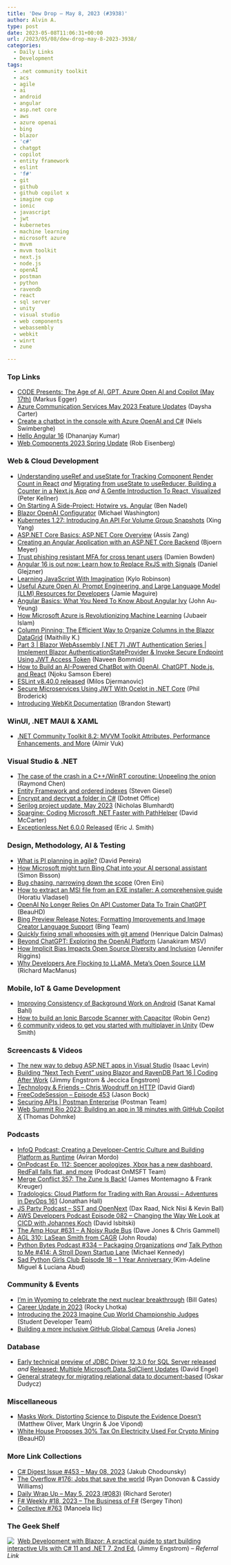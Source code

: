```yaml
---
title: 'Dew Drop – May 8, 2023 (#3938)'
author: Alvin A.
type: post
date: 2023-05-08T11:06:31+00:00
url: /2023/05/08/dew-drop-may-8-2023-3938/
categories:
  - Daily Links
  - Development
tags:
  - .net community toolkit
  - acs
  - agile
  - ai
  - android
  - angular
  - asp.net core
  - aws
  - azure openai
  - bing
  - blazor
  - 'c#'
  - chatgpt
  - copilot
  - entity framework
  - eslint
  - 'f#'
  - git
  - github
  - github copilot x
  - imagine cup
  - ionic
  - javascript
  - jwt
  - kubernetes
  - machine learning
  - microsoft azure
  - mvvm
  - mvvm toolkit
  - next.js
  - node.js
  - openAI
  - postman
  - python
  - ravendb
  - react
  - sql server
  - unity
  - visual studio
  - web components
  - webassembly
  - webkit
  - winrt
  - zune

---
```

### <a name="top"></a>Top Links

  * <a href="https://codemag.com/Training/Detail/9b7c7a55-c33b-4a3a-84fa-583db38b193e?utm_source=morningdew0508&utm_medium=blogpost&utm_campaign=codetraining" target="_blank" rel="noopener">CODE Presents: The Age of AI, GPT, Azure Open AI and Copilot (May 17th)</a> (Markus Egger)
  * <a href="https://techcommunity.microsoft.com/t5/azure-communication-services/azure-communication-services-may-2023-feature-updates/ba-p/3813869" target="_blank" rel="noopener">Azure Communication Services May 2023 Feature Updates</a> (Daysha Carter)
  * <a href="https://swimburger.net/blog/dotnet/create-a-chatbot-in-the-console-with-azure-openai-and-csharp" target="_blank" rel="noopener">Create a chatbot in the console with Azure OpenAI and C#</a> (Niels Swimberghe)
  * <a href="https://debugmode.net/2023/05/06/hello-angular-16/" target="_blank" rel="noopener">Hello Angular 16</a> (Dhananjay Kumar)
  * <a href="https://eisenbergeffect.medium.com/web-components-2023-spring-update-60c7873adf98" target="_blank" rel="noopener">Web Components 2023 Spring Update</a> (Rob Eisenberg)



### <a name="web"></a>Web & Cloud Development

  * <a href="https://peterkellner.net//2023/05/05/Understanding-useRef-and-useState-for-Tracking-Component-Render-Count-in-React/" target="_blank" rel="noopener">Understanding useRef and useState for Tracking Component Render Count in React</a> _and_ <a href="https://peterkellner.net//2023/05/07/Migrating-from-useState-to-useReducer-Building-a-Counter-in-a-NextJS-App/" target="_blank" rel="noopener">Migrating from useState to useReducer, Building a Counter in a Next.js App</a> _and_ <a href="http://www.i-programmer.info/news/87-web-development/16282-a-gentle-introduction-to-react-visualized.html" target="_blank" rel="noopener">A Gentle Introduction To React, Visualized</a> (Peter Kellner)
  * <a href="https://www.bennadel.com/blog/4458-on-starting-a-side-project-hotwire-vs-angular.htm" target="_blank" rel="noopener">On Starting A Side-Project: Hotwire vs. Angular</a> (Ben Nadel)
  * <a href="https://blazorhelpwebsite.com/ViewBlogPost/3066" target="_blank" rel="noopener">Blazor OpenAI Configurator</a> (Michael Washington)
  * <a href="https://kubernetes.io/blog/2023/05/08/kubernetes-1-27-volume-group-snapshot-alpha/" target="_blank" rel="noopener">Kubernetes 1.27: Introducing An API For Volume Group Snapshots</a> (Xing Yang)
  * <a href="https://www.telerik.com/blogs/aspnet-core-basics-aspnet-core-overview" target="_blank" rel="noopener">ASP.NET Core Basics: ASP.NET Core Overview</a> (Assis Zang)
  * <a href="https://www.textcontrol.com/blog/2023/05/05/creating-an-angular-application-with-an-aspnet-core-backend/" target="_blank" rel="noopener">Creating an Angular Application with an ASP.NET Core Backend</a> (Bjoern Meyer)
  * <a href="https://damienbod.com/2023/05/08/trust-phishing-resistant-mfa-for-cross-tenant-users/" target="_blank" rel="noopener">Trust phishing resistant MFA for cross tenant users</a> (Damien Bowden)
  * <a href="https://dev.to/this-is-angular/angular-16-is-out-now-learn-how-to-replace-rxjs-with-signals-4enl" target="_blank" rel="noopener">Angular 16 is out now: Learn how to Replace RxJS with Signals</a> (Daniel Glejzner)
  * <a href="https://smashingmagazine.com/2023/05/learning-javascript-with-imagination/" target="_blank" rel="noopener">Learning JavaScript With Imagination</a> (Kylo Robinson)
  * <a href="https://jamiemaguire.net/index.php/2023/05/06/useful-azure-open-ai-prompt-engineering-and-large-language-model-llm-resources-for-developers/?utm_source=rss&utm_medium=rss&utm_campaign=useful-azure-open-ai-prompt-engineering-and-large-language-model-llm-resources-for-developers" target="_blank" rel="noopener">Useful Azure Open AI, Prompt Engineering, and Large Language Model (LLM) Resources for Developers</a> (Jamie Maguire)
  * <a href="https://www.telerik.com/blogs/angular-basics-need-know-angular-ivy" target="_blank" rel="noopener">Angular Basics: What You Need To Know About Angular Ivy</a> (John Au-Yeung)
  * <a href="https://dev.to/mightyzuby/how-microsoft-azure-is-revolutionizing-machine-learning-1kl1" target="_blank" rel="noopener">How Microsoft Azure is Revolutionizing Machine Learning</a> (Jubaeir Islam)
  * <a href="https://www.syncfusion.com/blogs/post/column-pinning-blazor-datagrid.aspx?utm_source=alvinashcraft&utm_medium=email&utm_campaign=alvinashcraft_blog_edmmay23" target="_blank" rel="noopener">Column Pinning: The Efficient Way to Organize Columns in the Blazor DataGrid</a> (Maithiliy K.)
  * <a href="https://www.learmoreseekmore.com/2023/04/part3-blazorwebassembly-dotnet7-jwt-authentication-series-implement-blazor-authenticationStateProvider-invoke-secure-endpoint-using-jwt-access-token.html" target="_blank" rel="noopener">Part 3 | Blazor WebAssembly [.NET 7] JWT Authentication Series | Implement Blazor AuthenticationStateProvider & Invoke Secure Endpoint Using JWT Access Token</a> (Naveen Bommidi)
  * <a href="https://www.freecodecamp.org/news/how-to-build-a-chatbot-with-openai-chatgpt-nodejs-and-react/" target="_blank" rel="noopener">How to Build an AI-Powered ChatBot with OpenAI, ChatGPT, Node.js, and React</a> (Njoku Samson Ebere)
  * <a href="https://eslint.org/blog/2023/05/eslint-v8.40.0-released/" target="_blank" rel="noopener">ESLint v8.40.0 released</a> (Milos Djermanovic)
  * <a href="https://code-maze.com/dotnetcore-secure-microservices-jwt-ocelot/" target="_blank" rel="noopener">Secure Microservices Using JWT With Ocelot in .NET Core</a> (Phil Broderick)
  * <a href="https://webkit.org/blog/14139/introducing-webkit-documentation/" target="_blank" rel="noopener">Introducing WebKit Documentation</a> (Brandon Stewart)



### <a name="silverlight"></a>WinUI, .NET MAUI & XAML

  * <a href="https://www.infoq.com/news/2023/05/dot-net-community-toolkit-820/?utm_campaign=infoq_content&utm_source=infoq&utm_medium=feed&utm_term=global" target="_blank" rel="noopener">.NET Community Toolkit 8.2: MVVM Toolkit Attributes, Performance Enhancements, and More</a> (Almir Vuk)



### <a name="dotnet"></a>Visual Studio & .NET

  * <a href="https://devblogs.microsoft.com/oldnewthing/20230505-00/?p=108146" target="_blank" rel="noopener">The case of the crash in a C++/WinRT coroutine: Unpeeling the onion</a> (Raymond Chen)
  * <a href="https://steven-giesel.com/blogPost/12c2926a-cf51-438a-af5a-5d160e9f3844" target="_blank" rel="noopener">Entity Framework and ordered indexes</a> (Steven Giesel)
  * <a href="https://www.dotnetoffice.com/2023/05/encrypt-and-decrypt-folder-in-c.html" target="_blank" rel="noopener">Encrypt and decrypt a folder in C#</a> (Dotnet Office)
  * <a href="https://nblumhardt.com/2023/05/serilog-3-update/" target="_blank" rel="noopener">Serilog project update, May 2023</a> (Nicholas Blumhardt)
  * <a href="https://dotnettips.wordpress.com/2023/05/05/spargine-coding-microsoft-net-faster-with-pathhelper/" target="_blank" rel="noopener">Spargine: Coding Microsoft .NET Faster with PathHelper</a> (David McCarter)
  * <a href="https://blog.codesmithtools.com/exceptionless-net-6-0-0-released/" target="_blank" rel="noopener">Exceptionless.Net 6.0.0 Released</a> (Eric J. Smith)



### <a name="design"></a>Design, Methodology, AI & Testing

  * <a href="http://blog.logrocket.com/product-management/what-is-pi-planning-in-agile/" target="_blank" rel="noopener">What is PI planning in agile?</a> (David Pereira)
  * <a href="https://www.techrepublic.com/article/microsoft-bing-chat-ai-personal-assistant/" target="_blank" rel="noopener">How Microsoft might turn Bing Chat into your AI personal assistant</a> (Simon Bisson)
  * <a href="https://ayende.com/blog/199457-B/bug-chasing-narrowing-down-the-scope?Key=ae76509f-0c74-4d15-a2e5-da5a93a273f4" target="_blank" rel="noopener">Bug chasing, narrowing down the scope</a> (Oren Eini)
  * <a href="https://www.advancedinstaller.com/extract-msi-from-exe.html" target="_blank" rel="noopener">How to extract an MSI file from an EXE installer: A comprehensive guide</a> (Horatiu Vladasel)
  * <a href="https://slashdot.org/story/23/05/05/2018259/openai-no-longer-relies-on-api-customer-data-to-train-chatgpt?utm_source=rss1.0mainlinkanon&utm_medium=feed" target="_blank" rel="noopener">OpenAI No Longer Relies On API Customer Data To Train ChatGPT</a> (BeauHD)
  * <a href="https://blogs.bing.com/search/may_2023/Bing-Preview-Release-Notes-Formatting-Improvements-and-Image-Creator-Language-Support" target="_blank" rel="noopener">Bing Preview Release Notes: Formatting Improvements and Image Creator Language Support</a> (Bing Team)
  * <a href="https://intodot.net/quickly-fixing-small-whoopsies-with-git-amend/?utm_source=rss&utm_medium=rss&utm_campaign=quickly-fixing-small-whoopsies-with-git-amend" target="_blank" rel="noopener">Quickly fixing small whoopsies with git amend</a> (Henrique Dalcin Dalmas)
  * <a href="https://thenewstack.io/beyond-chatgpt-exploring-the-openai-platform/" target="_blank" rel="noopener">Beyond ChatGPT: Exploring the OpenAI Platform</a> (Janakiram MSV)
  * <a href="https://thenewstack.io/how-implicit-bias-impacts-open-source-diversity-and-inclusion/" target="_blank" rel="noopener">How Implicit Bias Impacts Open Source Diversity and Inclusion</a> (Jennifer Riggins)
  * <a href="https://thenewstack.io/why-open-source-developers-are-using-llama-metas-ai-model/" target="_blank" rel="noopener">Why Developers Are Flocking to LLaMA, Meta’s Open Source LLM</a> (Richard MacManus)



### <a name="mobile"></a>Mobile, IoT & Game Development

  * <a href="http://android-developers.googleblog.com/2023/05/improving-consistency-of-background-work-on-android.html" target="_blank" rel="noopener">Improving Consistency of Background Work on Android</a> (Sanat Kamal Bahl)
  * <a href="https://ionic.io/blog/how-to-build-an-ionic-barcode-scanner-with-capacitor" target="_blank" rel="noopener">How to build an Ionic Barcode Scanner with Capacitor</a> (Robin Genz)
  * <a href="https://blog.unity.com/games/6-community-videos-to-get-you-started-with-multiplayer" target="_blank" rel="noopener">6 community videos to get you started with multiplayer in Unity</a> (Dew Smith)



### <a name="videos"></a>Screencasts & Videos

  * <a href="http://www.youtube.com/watch?v=oXUoMVZ6F48" target="_blank" rel="noopener">The new way to debug ASP.NET apps in Visual Studio</a> (Isaac Levin)
  * <a href="http://www.youtube.com/watch?v=crAfcbzpUqg" target="_blank" rel="noopener">Building &#8220;Next Tech Event&#8221; using Blazor and RavenDB Part 16 | Coding After Work</a> (Jimmy Engstrom & Jeccica Engstrom)
  * <a href="https://davidgiard.com/chris-woodruff-on-http" target="_blank" rel="noopener">Technology & Friends &#8211; Chris Woodruff on HTTP</a> (David Giard)
  * <a href="http://www.youtube.com/watch?v=7Ipzc6MeU9A" target="_blank" rel="noopener">FreeCodeSession &#8211; Episode 453</a> (Jason Bock)
  * <a href="http://www.youtube.com/watch?v=tiYgp4QEwZQ" target="_blank" rel="noopener">Securing APIs | Postman Enterprise</a> (Postman Team)
  * <a href="https://github.blog/2023-05-05-web-summit-rio-2023-building-an-app-in-18-minutes-with-github-copilot-x/" target="_blank" rel="noopener">Web Summit Rio 2023: Building an app in 18 minutes with GitHub Copilot X</a> (Thomas Dohmke)



### <a name="podcasts"></a>Podcasts

  * <a href="https://www.infoq.com/podcasts/creating-developer-centric-culture/" target="_blank" rel="noopener">InfoQ Podcast: Creating a Developer-Centric Culture and Building Platform as Runtime</a> (Aviran Mordo)
  * <a href="https://www.onmsft.com/onpodcast/onpodcast-ep-112-spencer-apologizes-xbox-has-a-new-dashboard-redfall-falls-flat-and-more/" target="_blank" rel="noopener">OnPodcast Ep. 112: Spencer apologizes, Xbox has a new dashboard, RedFall falls flat, and more</a> (Podcast OnMSFT Team)
  * <a href="http://www.mergeconflict.fm/357" target="_blank" rel="noopener">Merge Conflict 357: The Zune Is Back!</a> (James Montemagno & Frank Kreuger)
  * <a href="https://topenddevs.com/podcasts/adventures-in-devops/episodes/fb3deb65-edda-4f4e-a975-54dd92908a6b" target="_blank" rel="noopener">Tradologics: Cloud Platform for Trading with Ran Aroussi &#8211; Adventures in DevOps 161</a> (Jonathan Hall)
  * <a href="https://changelog.com/jsparty/274" target="_blank" rel="noopener">JS Party Podcast &#8211; SST and OpenNext</a> (Dax Raad, Nick Nisi & Kevin Ball)
  * <a href="https://soundcloud.com/awsdevelopers/episode-082-changing-the-way-we-look-at-cicd-with-johannes-koch" target="_blank" rel="noopener">AWS Developers Podcast Episode 082 &#8211; Changing the Way We Look at CICD with Johannes Koch</a> (David Isbitski)
  * <a href="https://theamphour.com/631-a-noisy-rude-bus/?utm_source=rss&utm_medium=rss&utm_campaign=631-a-noisy-rude-bus" target="_blank" rel="noopener">The Amp Hour #631 – A Noisy Rude Bus</a> (Dave Jones & Chris Gammell)
  * <a href="https://www.ageekleader.com/agl-310-lasean-smith-from-cagr/" target="_blank" rel="noopener">AGL 310: LaSean Smith from CAGR</a> (John Rouda)
  * <a href="https://pythonbytes.fm/episodes/show/334/packaging-organizations" target="_blank" rel="noopener">Python Bytes Podcast #334 &#8211; Packaging Organizations</a> _and_ <a href="https://talkpython.fm/episodes/show/414/a-stroll-down-startup-lane" target="_blank" rel="noopener">Talk Python to Me #414: A Stroll Down Startup Lane</a> (Michael Kennedy)
  * <a href="https://podcasters.spotify.com/pod/show/sad-python-girls-club/episodes/Episode-18---1-Year-Anniversary-e23gmdl" target="_blank" rel="noopener">Sad Python Girls Club Episode 18 &#8211; 1 Year Anniversary </a> (Kim-Adeline Miguel & Luciana Abud)



### <a name="events"></a>Community & Events

  * <a href="https://www.gatesnotes.com/Wyoming-TerraPower" target="_blank" rel="noopener">I’m in Wyoming to celebrate the next nuclear breakthrough</a> (Bill Gates)
  * <a href="https://blog.lhotka.net/2023/05/05/Career-Update-in-2023" target="_blank" rel="noopener">Career Update in 2023</a> (Rocky Lhotka)
  * <a href="https://techcommunity.microsoft.com/t5/student-developer-blog/introducing-the-2023-imagine-cup-world-championship-judges/ba-p/3813033" target="_blank" rel="noopener">Introducing the 2023 Imagine Cup World Championship Judges</a> (Student Developer Team)
  * <a href="https://github.blog/2023-05-05-building-a-more-inclusive-github-global-campus/" target="_blank" rel="noopener">Building a more inclusive GitHub Global Campus</a> (Arelia Jones)



### <a name="sql"></a>Database

  * <a href="https://techcommunity.microsoft.com/t5/sql-server-blog/early-technical-preview-of-jdbc-driver-12-3-0-for-sql-server/ba-p/3813860" target="_blank" rel="noopener">Early technical preview of JDBC Driver 12.3.0 for SQL Server released</a> _and_ <a href="https://techcommunity.microsoft.com/t5/sql-server-blog/released-multiple-microsoft-data-sqlclient-updates/ba-p/3813877" target="_blank" rel="noopener">Released: Multiple Microsoft.Data.SqlClient Updates</a> (David Engel)
  * <a href="https://event-driven.io/en/strategy_on_migrating_relational_data_to_document_based/" target="_blank" rel="noopener">General strategy for migrating relational data to document-based</a> (Oskar Dudycz)



### <a name="misc"></a>Miscellaneous

  * <a href="https://www.scientificamerican.com/article/masks-work-distorting-science-to-dispute-the-evidence-doesnt/" target="_blank" rel="noopener">Masks Work. Distorting Science to Dispute the Evidence Doesn’t</a> (Matthew Oliver, Mark Ungrin & Joe Vipond)
  * <a href="https://hardware.slashdot.org/story/23/05/05/2237206/white-house-proposes-30-tax-on-electricity-used-for-crypto-mining?utm_source=rss1.0mainlinkanon&utm_medium=feed" target="_blank" rel="noopener">White House Proposes 30% Tax On Electricity Used For Crypto Mining</a> (BeauHD)



### <a name="links"></a>More Link Collections

  * <a href="https://csharpdigest.net/digests/1630" target="_blank" rel="noopener">C# Digest Issue #453 &#8211; May 08, 2023</a> (Jakub Chodounsky)
  * <a href="https://stackoverflow.blog/2023/05/05/the-overflow-176-jobs-that-save-the-world/" target="_blank" rel="noopener">The Overflow #176: Jobs that save the world</a> (Ryan Donovan & Cassidy Williams)
  * <a href="https://seroter.com/2023/05/05/daily-wrap-up-may-5-2023-083/" target="_blank" rel="noopener">Daily Wrap Up – May 5, 2023 (#083)</a> (Richard Seroter)
  * <a href="https://sergeytihon.com/2023/05/06/f-weekly-18-2023-the-business-of-f/" target="_blank" rel="noopener">F# Weekly #18, 2023 – The Business of F#</a> (Sergey Tihon)
  * <a href="https://tympanus.net/codrops/collective/collective-763/" target="_blank" rel="noopener">Collective #763</a> (Manoela Ilic)



### <a name="shelf"></a>The Geek Shelf

<a href="https://www.amazon.com/dp/1803241497/?tag=amavin-20" target="_blank" rel="noopener"><img decoding="async" align="left" style="margin: 0px 4px 0px 0px; border: 0px currentcolor; border-image: none; float: left; display: inline; background-image: none;" src="https://m.media-amazon.com/images/I/41JXBqcmiGL._SS135_.jpg" border="0" /></a>&nbsp;<a href="https://www.amazon.com/dp/1803241497/?tag=amavin-20" target="_blank" rel="noopener">Web Development with Blazor: A practical guide to start building interactive UIs with C# 11 and .NET 7, 2nd Ed.</a> (Jimmy Engstrom) _&#8211; Referral Link_